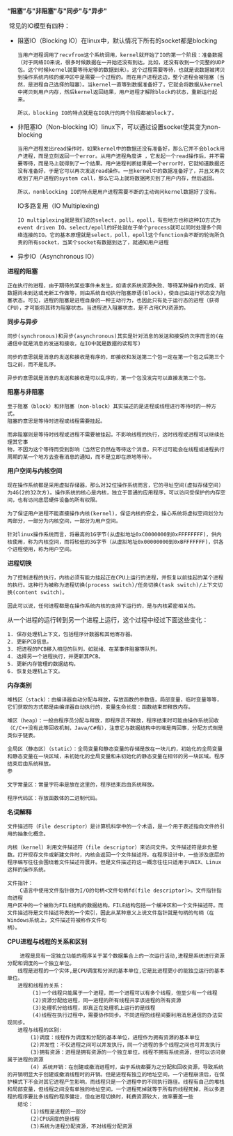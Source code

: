 **“阻塞”与"非阻塞"与"同步"与“异步"**

​	常见的IO模型有四种：

- 阻塞IO（Blocking IO）在linux中，默认情况下所有的socket都是blocking

  ```
  当用户进程调用了recvfrom这个系统调用，kernel就开始了IO的第一个阶段：准备数据（对于网络IO来说，很多时候数据在一开始还没有到达。比如，还没有收到一个完整的UDP包。这个时候kernel就要等待足够的数据到来）。这个过程需要等待，也就是说数据被拷贝到操作系统内核的缓冲区中是需要一个过程的。而在用户进程这边，整个进程会被阻塞（当然，是进程自己选择的阻塞）。当kernel一直等到数据准备好了，它就会将数据从kernel中拷贝到用户内存，然后kernel返回结果，用户进程才解除block的状态，重新运行起来。
  
  所以，blocking IO的特点就是在IO执行的两个阶段都被block了。
  ```

- 非阻塞IO（Non-blocking IO）linux下，可以通过设置socket使其变为non-blocking

  ```
  当用户进程发出read操作时，如果kernel中的数据还没有准备好，那么它并不会block用户进程，而是立刻返回一个error。从用户进程角度讲 ，它发起一个read操作后，并不需要等待，而是马上就得到了一个结果。用户进程判断结果是一个error时，它就知道数据还没有准备好，于是它可以再次发送read操作。一旦kernel中的数据准备好了，并且又再次收到了用户进程的system call，那么它马上就将数据拷贝到了用户内存，然后返回。
  
  所以，nonblocking IO的特点是用户进程需要不断的主动询问kernel数据好了没有。
  ```

	 IO多路复用（IO Multiplexing)	

  ```
  IO multiplexing就是我们说的select，poll，epoll，有些地方也称这种IO方式为event driven IO。select/epoll的好处就在于单个process就可以同时处理多个网络连接的IO。它的基本原理就是select，poll，epoll这个function会不断的轮询所负责的所有socket，当某个socket有数据到达了，就通知用户进程
  ```

- 异步IO（Asynchronous IO）

**进程的阻塞**

```
正在执行的进程，由于期待的某些事件未发生，如请求系统资源失败、等待某种操作的完成、新数据尚未到达或无新工作做等，则由系统自动执行阻塞原语(Block)，使自己由运行状态变为阻塞状态。可见，进程的阻塞是进程自身的一种主动行为，也因此只有处于运行态的进程（获得CPU），才可能将其转为阻塞状态。当进程进入阻塞状态，是不占用CPU资源的。
```

**同步与异步**

	同步(synchronous)和异步(asynchronous)其实是针对消息的发送和接受的次序而言的(在通信中就是消息的发送和接收，在IO中就是数据的读和写)
	
	同步的意思就是消息的发送和接收是有序的，即接收和发送第二个包一定在第一个包之后第三个包之前，而不是乱序。
	
	异步的意思就是消息的发送和接收是可以乱序的，第一个包没发完可以直接发第二个包。

**阻塞与非阻塞**

    至于阻塞（block）和非阻塞（non-block）其实描述的是进程或线程进行等待时的一种方式。
    阻塞的意思是等待时进程或线程需要挂起。
    
    而非阻塞则是等待时线程或进程不需要被挂起，不影响线程的执行，这时线程或进程可以继续处理其它事
    物，不因为这个等待而受到影响（当然它仍然在等待这个消息，只不过可能会在线程或进程执行周期的某一个地方去查看消息的通知，而不是立即在原地等待）。

**用户空间与内核空间**

```
现在操作系统都是采用虚拟存储器，那么对32位操作系统而言，它的寻址空间(虚拟存储空间)为4G(2的32次方)。操作系统的核心是内核，独立于普通的应用程序，可以访问受保护的内存空间，也有访问底层硬件设备的所有权限。

为了保证用户进程不能直接操作内核(kernel)，保证内核的安全，操心系统将虚拟空间划分为两部分，一部分为内核空间，一部分为用户空间。

针对linux操作系统而言，将最高的1G字节(从虚拟地址0xC0000000到0xFFFFFFFF)，供内核使用，称为内核空间，而将较低的3G字节（从虚拟地址0x00000000到0xBFFFFFFF)，供各个进程使用，称为用户空间。
```

**进程切换**

```
为了控制进程的执行，内核必须有能力挂起正在CPU上运行的进程，并恢复以前挂起的某个进程的执行。这种行为被称为进程切换(process switch)/任务切换(task switch)/上下文切换(content switch)。

因此可以说，任何进程都是在操作系统内核的支持下运行的，是与内核紧密相关的。
```

从一个进程的运行转到另一个进程上运行，这个过程中经过下面这些变化：

    1. 保存处理机上下文，包括程序计数器和其他寄存器。
    2. 更新PCB信息。
    3. 把进程的PCB移入相应的队列，如就绪、在某事件阻塞等队列。
    4. 选择另一个进程执行，并更新其PCB。
    5. 更新内存管理的数据结构。
    6. 恢复处理机上下文。

**内存类别**


    堆栈区（stack）：由编译器自动分配与释放，存放函数的参数值，局部变量，临时变量等等，它们获取的方式都是由编译器自动执行的，变量生命长度：函数结束即释放内存。
    
    堆区（heap）：一般由程序员分配与释放，即程序员不释放，程序结束时可能由操作系统回收（C/C++没有此等回收机制，Java/C#有），注意它与数据结构中的堆是两回事，分配方式倒是类似于链表。
    
    全局区（静态区）（static）：全局变量和静态变量的存储是放在一块儿的，初始化的全局变量和静态变量在一块区域，未初始化的全局变量和未初始化的静态变量在相邻的另一块区域。程序结束后由系统释放。
    参
    
    文字常量区：常量字符串是放在这里的，程序结束后由系统释放。
        
    程序代码区：存放函数体的二进制代码。

**名词解释**

	文件描述符（File descriptor）是计算机科学中的一个术语，是一个用于表述指向文件的引用的抽象化概念。
	
	内核（kernel）利用文件描述符（file descriptor）来访问文件。文件描述符是非负整数。打开现存文件或新建文件时，内核会返回一个文件描述符。在程序设计中，一些涉及底层的程序编写往往会围绕着文件描述符展开。但是文件描述符这一概念往往只适用于UNIX、Linux这样的操作系统。
	
	文件指针：
		C语言中使用文件指针做为I/O的句柄<文件句柄fd(file descriptor)>。文件指针指向进程
	用户区中的一个被称为FILE结构的数据结构。FILE结构包括一个缓冲区和一个文件描述符。而文件描述符是文件描述符表的一个索引，因此从某种意义上说文件指针就是句柄的句柄（在Windows系统上，文件描述符被称作文件句
	柄）。

**CPU进程与线程的关系和区别**

        进程是具有一定独立功能的程序关于某个数据集合上的一次运行活动,进程是系统进行资源分配和调度的一个独立单位。
    　　线程是进程的一个实体,是CPU调度和分派的基本单位,它是比进程更小的能独立运行的基本单位。
    　　进程和线程的关系：
    	    (1)一个线程只能属于一个进程，而一个进程可以有多个线程，但至少有一个线程
    	    (2)资源分配给进程，同一进程的所有线程共享该进程的所有资源
    	    (3)处理机分给线程，即真正在处理机上运行的是线程
    	    (4)线程在执行过程中，需要协作同步。不同进程的线程间要利用消息通信的办法实现同步。
    　　进程与线程的区别:
        　　(1)调度：线程作为调度和分配的基本单位，进程作为拥有资源的基本单位
        　　(2)并发性：不仅进程之间可以并发执行，同一个进程的多个线程之间也可并发执行
        　　(3)拥有资源：进程是拥有资源的一个独立单位，线程不拥有系统资源，但可以访问隶属于进程的资源
        　　(4) 系统开销：在创建或撤消进程时，由于系统都要为之分配和回收资源，导致系统的开销明显大于创建或撤消线程时的开销。但是进程有独立的地址空间，一个进程崩溃后，在保护模式下不会对其它进程产生影响，而线程只是一个进程中的不同执行路径。线程有自己的堆栈和局部变量，但线程之间没有单独的地址空间，一个进程死掉就等于所有的线程死掉，所以多进程的程序要比多线程的程序健壮，但在进程切换时，耗费资源较大，效率要差一些
    　　结论：
        　　(1)线程是进程的一部分
        　　(2)CPU调度的是线程
        　　(3)系统为进程分配资源，不对线程分配资源